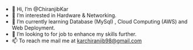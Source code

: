 - 👋 Hi, I’m @ChiranjibKar
- 👀 I’m interested in Hardware & Networking.
- 🌱 I’m currently learning Database (MySql) , Cloud Computing (AWS) and Web Deployment.
- 💞️ I’m looking to for job to enhance my skills further.
- 📫 To reach me mail me at karchiranjib98@gmail.com
<!---
ChiranjibKar/ChiranjibKar is a ✨ special ✨ repository because its `README.md` (this file) appears on your GitHub profile.
You can click the Preview link to take a look at your changes.
--->

